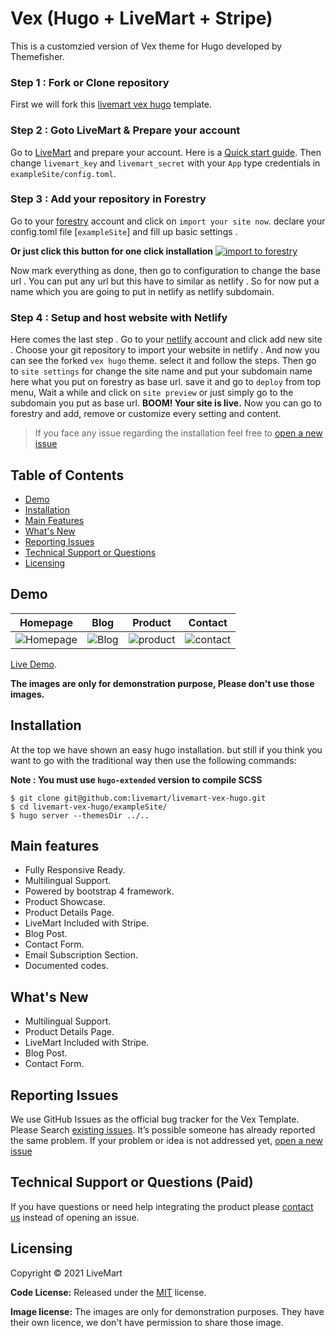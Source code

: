 # Vex (Hugo + LiveMart + Stripe)
This is a customzied version of Vex theme for Hugo developed by Themefisher.

### Step 1 : Fork or Clone repository

First we will fork this [livemart vex hugo](https://github.com/livemart/livemart-vex-hugo) template.

### Step 2 : Goto LiveMart & Prepare your account
Go to [LiveMart](https://livemart.xyz) and prepare your account. Here is a [Quick start guide](https://blog.livemart.xyz/quick-start-guide/).
Then change `livemart_key` and `livemart_secret` with your `App` type credentials in `exampleSite/config.toml`.

### Step 3 : Add your repository in Forestry

Go to your [forestry](https://bit.ly/forestry-account)  account and click on `import your site now`. declare your config.toml file [`exampleSite`] and fill up basic settings .

**Or just click this button for one click installation** [![import to forestry](https://assets.forestry.io/import-to-forestryK.svg)](https://app.forestry.io/quick-start?repo=themefisher/vex-hugo&engine=hugo&version=0.73.0&config=exampleSite)

Now mark everything as done, then go to configuration to change the base url . You can put any url but this have to similar as netlify . So for now put a name which you are going to put in netlify as netlify subdomain.

### Step 4 : Setup and host website with Netlify

Here comes the last step . Go to your [netlify](https://bit.ly/netlify-account) account and click add new site . Choose your git repository to import your website in netlify .  And now you can see the forked `vex hugo` theme. select it and follow the steps. Then go to `site settings` for change the site name and put your subdomain name here what you put on forestry as base url. save it and go to `deploy` from top menu, Wait a while and click on `site preview` or just simply go to the subdomain you put as base url. **BOOM! Your site is live.** Now you can go to forestry and add, remove or customize every setting and content.

> If you face any issue regarding the installation feel free to [open a new issue](https://github.com/livemart/livemart-vex-hugo/issues)

## Table of Contents

- [Demo](#demo)
- [Installation](#installation)
- [Main Features](#main-features)
- [What's New](#what's-new)
- [Reporting Issues](#reporting-issues)
- [Technical Support or Questions](#technical-support-or-questions-(paid))
- [Licensing](#licensing)

## Demo

| Homepage  | Blog  | Product  | Contact  |
|---|---|---|---|
| ![Homepage](https://user-images.githubusercontent.com/58769763/87217772-ba70e080-c36e-11ea-8b7d-a0cf98191e84.png) | ![Blog](https://user-images.githubusercontent.com/58769763/87217775-be046780-c36e-11ea-8e10-acb45e54beaa.png) | ![product](https://user-images.githubusercontent.com/58769763/87217776-bfce2b00-c36e-11ea-891a-6f3157c35311.png) | ![contact](https://user-images.githubusercontent.com/58769763/87217777-c197ee80-c36e-11ea-8bd4-8b513cdebe78.png) |

[Live Demo](https://demo-vex-hugo.livemart.xyz).

**The images are only for demonstration purpose, Please don't use those images.**

## Installation
At the top we have shown an easy hugo installation. but still if you think you want to go with the traditional way then use the following commands:

**Note : You must use `hugo-extended` version to compile SCSS**

```
$ git clone git@github.com:livemart/livemart-vex-hugo.git
$ cd livemart-vex-hugo/exampleSite/
$ hugo server --themesDir ../..
```

## Main features

* Fully Responsive Ready.
* Multilingual Support.
* Powered by bootstrap 4 framework.
* Product Showcase.
* Product Details Page.
* LiveMart Included with Stripe.
* Blog Post.
* Contact Form.
* Email Subscription Section.
* Documented codes.

## What's New

* Multilingual Support.
* Product Details Page.
* LiveMart Included with Stripe.
* Blog Post.
* Contact Form.

## Reporting Issues

We use GitHub Issues as the official bug tracker for the Vex Template. Please Search [existing issues](https://github.com/livemart/livemart-vex-hugo/issues). It’s possible someone has already reported the same problem.
If your problem or idea is not addressed yet, [open a new issue](https://github.com/livemart/livemart-vex-hugo/issues)

## Technical Support or Questions (Paid)

If you have questions or need help integrating the product please [contact us](mailto:support@livemart.xyz) instead of opening an issue.

## Licensing
Copyright &copy; 2021 LiveMart

**Code License:** Released under the [MIT](https://github.com/livemart/livemart-vex-hugo/blob/master/LICENSE) license.

**Image license:** The images are only for demonstration purposes. They have their own licence, we don't have permission to share those image.
